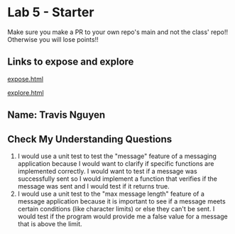 # Lab 5 - Starter
Make sure you make a PR to your own repo's main and not the class' repo!! Otherwise you will lose points!!

## Links to expose and explore
[expose.html](https://trn019.github.io/Lab5_Starter/expose.html)

[explore.html](https://trn019.github.io/Lab5_Starter/explore.html)

## Name: Travis Nguyen


## Check My Understanding Questions
1. I would use a unit test to test the "message" feature of a messaging application because I would want to clarify if specific functions are implemented correctly. I would want to test if a message was successfully sent so I would implement a function that verifies if the message was sent and I would test if it returns true. 
2. I would use a unit test to the "max message length" feature of a message application because it is important to see if a message meets certain conditions (like character limits) or else they can't be sent. I would test if the program would provide me a false value for a message that is above the limit.